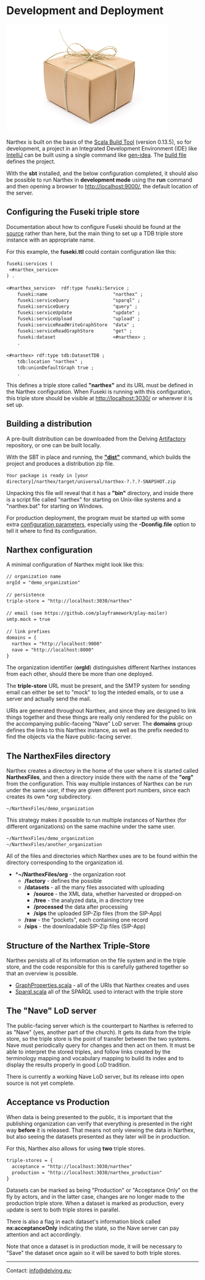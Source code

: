 # Development and Deployment

![Package](images/development-deployment.jpg)

Narthex is built on the basis of the [Scala Build Tool](http://www.scala-sbt.org/) (version 0.13.5), so for development, a project in an Integrated Development Environment (IDE) like [IntelliJ]() can be built using a single command like [gen-idea](https://github.com/mpeltonen/sbt-idea). The [build file](https://github.com/delving/narthex/blob/master/build.sbt) defines the project.

With the **sbt** installed, and the below configuration completed, it should also be possible to run Narthex in **development mode** using the **run** command and then opening a browser to [http://localhost:9000/](http://localhost:9000/), the default location of the server.

## Configuring the Fuseki triple store

Documentation about how to configure Fuseki should be found at the [source](http://jena.apache.org/documentation/serving_data/#getting-started-with-fuseki) rather than here, but the main thing to set up a TDB triple store instance with an appropriate name.

For this example, the **fuseki.ttl** could contain configuration like this:

	fuseki:services (
     <#narthex_service>
	) .
	
	<#narthex_service>  rdf:type fuseki:Service ;
	    fuseki:name                        "narthex" ;
	    fuseki:serviceQuery                "sparql" ;
	    fuseki:serviceQuery                "query" ;
	    fuseki:serviceUpdate               "update" ;
	    fuseki:serviceUpload               "upload" ;
	    fuseki:serviceReadWriteGraphStore  "data" ;
	    fuseki:serviceReadGraphStore       "get" ;
	    fuseki:dataset                     <#narthex> ;
	    .
	
	<#narthex> rdf:type tdb:DatasetTDB ;
	    tdb:location "narthex" ;
	    tdb:unionDefaultGraph true ;
	    .

This defines a triple store called **"narthex"** and its URL must be defined in the Narthex configuration.  When Fuseki is running with this configuration, this triple store should be visible at [http://localhost:3030/](http://localhost:3030/) or wherever it is set up.

## Building a distribution

A pre-built distribution can be downloaded from the Delving [Artifactory](http://artifactory.delving.org/artifactory/delving/narthex/) repository, or one can be built locally.

With the SBT in place and running, the **["dist"](https://www.playframework.com/documentation/2.3.x/ProductionDist)** command, which builds the project and produces a distribution zip file.

	Your package is ready in [your directory]/narthex/target/universal/narthex-?.?.?-SNAPSHOT.zip

Unpacking this file will reveal that it has a **"bin"** directory, and inside there is a script file called "narthex" for starting on Unix-like systems and a "narthex.bat" for starting on Windows.

For production deployment, the program must be started up with some extra [configuration parameters](https://www.playframework.com/documentation/2.3.x/ProductionConfiguration), especially using the **-Dconfig.file** option to tell it where to find its configuration.

## Narthex configuration

A minimal configuration of Narthex might look like this:

	// organization name
	orgId = "demo_organization"
	
	// persistence
	triple-store = "http://localhost:3030/narthex"
	
	// email (see https://github.com/playframework/play-mailer)
	smtp.mock = true

	// link prefixes
	domains = {
	  narthex = "http://localhost:9000"
	  nave = "http://localhost:8000"
	}
	
The organization identifier (**orgId**) distinguishes different Narthex instances from each other, should there be more than one deployed.

The **triple-store** URL must be present, and the SMTP system for sending email can either be set to "mock" to log the inteded emails, or to use a server and actually send the mail.

URIs are generated throughout Narthex, and since they are designed to link things together and these things are really only rendered for the public on the accompanying public-faceing "Nave" LoD server.  The **domains** group defines the links to this Narthex instance, as well as the prefix needed to find the objects via the Nave public-facing server.

## The NarthexFiles directory

Narthex creates a directory in the home of the user where it is started called **NarthexFiles**, and then a directory inside there with the name of the **"org"** from the configuration.  This way multiple instances of Narthex can be run under the same user, if they are given different port numbers, since each creates its own **org* subdirectory.

	~/NarthexFiles/demo_organization

This strategy makes it possible to run multiple instances of Narthex (for different organizations) on the same machine under the same user.

	~/NarthexFiles/demo_organization
	~/NarthexFiles/another_organization

All of the files and directories which Narthex uses are to be found within the directory corresponding to the organization id.

* ***~/NarthexFiles/org** - the organization root
	* **/factory** - defines the possible 
	* **/datasets** - all the many files associated with uploading
		* **/source** - the XML data, whether harvested or dropped-on
		* **/tree** - the analyzed data, in a directory tree
		* **/processed** the data after processing
		* **/sips** the uploaded SIP-Zip files (from the SIP-App)
	* **/raw** - the "pockets", each containing one record
	* **/sips** - the downloadable SIP-Zip files (SIP-App)


## Structure of the Narthex Triple-Store

Narthex persists all of its information on the file system and in the triple store, and the code responsible for this is carefully gathered together so that an overview is possible.

* [GraphProperties.scala](https://github.com/delving/narthex/blob/master/app/triplestore/GraphProperties.scala) - all of the URIs that Narthex creates and uses
* [Sparql.scala](https://github.com/delving/narthex/blob/master/app/triplestore/Sparql.scala) all of the SPARQL used to interact with the triple store

## The "Nave" LoD server

The public-facing server which is the counterpart to Narthex is referred to as "Nave" (yes, another part of the church).  It gets its data from the triple store, so the triple store is the point of transfer between the two systems.  Nave must periodically query for changes and then act on them.  It must be able to interpret the stored triples, and follow links created by the terminology mapping and vocabulary mapping to build its index and to display the results properly in good LoD tradition.

There is currently a working Nave LoD server, but its release into open source is not yet complete.

## Acceptance vs Production

When data is being presented to the public, it is important that the publishing organization can verify that everything is presented in the right way **before** it is released.  That means not only viewing the data in Narthex, but also seeing the datasets presented as they later will be in production.

For this, Narthex also allows for using **two** triple stores.

	triple-stores = {
	  acceptance = "http://localhost:3030/narthex"
	  production = "http://localhost:3030/narthex_production"
	}

Datasets can be marked as being "Production" or "Acceptance Only" on the fly by actors, and in the latter case, changes are no longer made to the production triple store.  When a dataset is marked as production, every update is sent to both triple stores in parallel.

There is also a flag in each dataset's information block called **nx:acceptanceOnly** indicating the state, so the Nave server can pay attention and act accordingly.

Note that once a dataset is in production mode, it will be necessary to "Save" the dataset once again so it will be saved to both triple stores.

---

Contact: info@delving.eu;